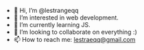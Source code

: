 - 👋 Hi, I’m @lestrangeqq
- 👀 I’m interested in web development.
- 🌱 I’m currently learning JS.
- 💞️ I’m looking to collaborate on everything :)
- 📫 How to reach me: lestraeqq@gmail.com

<!---
lestrangeqq/lestrangeqq is a ✨ special ✨ repository because its `README.md` (this file) appears on your GitHub profile.
You can click the Preview link to take a look at your changes.
--->
